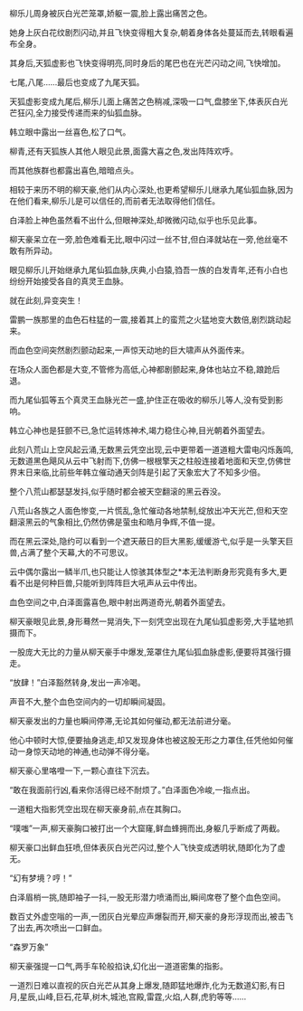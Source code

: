 
柳乐儿周身被灰白光芒笼罩,娇躯一震,脸上露出痛苦之色。

她身上灰白花纹剧烈闪动,并且飞快变得粗大复杂,朝着身体各处蔓延而去,转眼看遍布全身。

其身后,天狐虚影也飞快变得明亮,同时身后的尾巴也在光芒闪动之间,飞快增加。

七尾,八尾……最后也变成了九尾天狐。

天狐虚影变成九尾后,柳乐儿面上痛苦之色稍减,深吸一口气,盘膝坐下,体表灰白光芒狂闪,全力接受传递而来的仙狐血脉。

韩立眼中露出一丝喜色,松了口气。

柳青,还有天狐族人其他人眼见此景,面露大喜之色,发出阵阵欢呼。

而其他族群也都露出喜色,暗暗点头。

相较于来历不明的柳天豪,他们从内心深处,也更希望柳乐儿继承九尾仙狐血脉,因为在他们看来,柳乐儿是可以信任的,而前者无法取得他们信任。

白泽脸上神色虽然看不出什么,但眼神深处,却微微闪动,似乎也乐见此事。

柳天豪呆立在一旁,脸色难看无比,眼中闪过一丝不甘,但白泽就站在一旁,他丝毫不敢有所异动。

眼见柳乐儿开始继承九尾仙狐血脉,庆典,小白猿,驺吾一族的白发青年,还有小白也纷纷开始接受各自的真灵王血脉。

就在此刻,异变突生！

雷鹏一族那里的血色石柱猛的一震,接着其上的蛮荒之火猛地变大数倍,剧烈跳动起来。

而血色空间突然剧烈颤动起来,一声惊天动地的巨大啸声从外面传来。

在场众人面色都是大变,不管修为高低,心神都剧颤起来,身体也站立不稳,踉跄后退。

而九尾仙狐等五个真灵王血脉光芒一盛,护住正在吸收的柳乐儿等人,没有受到影响。

韩立心神也是狂颤不已,急忙运转炼神术,竭力稳住心神,目光朝着外面望去。

此刻八荒山上空风起云涌,无数黑云凭空出现,云中更带着一道道粗大雷电闪烁轰鸣,无数道黑色飓风从云中飞射而下,仿佛一根根擎天之柱般连接着地面和天空,仿佛世界末日来临,比前些年韩立催动通天剑阵是引起了天象宏大了不知多少倍。

整个八荒山都瑟瑟发抖,似乎随时都会被天空翻滚的黑云吞没。

八荒山各族之人面色惨变,一片慌乱,急忙催动各地禁制,绽放出冲天光芒,但和天空翻滚黑云的气象相比,仍然仿佛是萤虫和皓月争辉,不值一提。

而在黑云深处,隐约可以看到一个遮天蔽日的巨大黑影,缓缓游弋,似乎是一头擎天巨兽,占满了整个天幕,大的不可思议。

云中偶尔露出一鳞半爪,也只能让人惊骇其体型之*本无法判断身形究竟有多大,更看不出是何种巨兽,只能听到阵阵巨大吼声从云中传出。

血色空间之中,白泽面露喜色,眼中射出两道奇光,朝着外面望去。

柳天豪眼见此景,身形蓦然一晃消失,下一刻凭空出现在九尾仙狐虚影旁,大手猛地抓摄而下。

一股庞大无比的力量从柳天豪手中爆发,笼罩住九尾仙狐血脉虚影,便要将其强行摄走。

“放肆！”白泽豁然转身,发出一声冷喝。

声音不大,整个血色空间内的一切却瞬间凝固。

柳天豪发出的力量也瞬间停滞,无论其如何催动,都无法前进分毫。

他心中顿时大惊,便要抽身逃走,却又发现身体也被这股无形之力罩住,任凭他如何催动一身惊天动地的神通,也动弹不得分毫。

柳天豪心里咯噔一下,一颗心直往下沉去。

“敢在我面前行凶,看来你活得已经不耐烦了。”白泽面色冷峻,一指点出。

一道粗大指影凭空出现在柳天豪身前,点在其胸口。

“噗嗤”一声,柳天豪胸口被打出一个大窟窿,鲜血蜂拥而出,身躯几乎断成了两截。

柳天豪口出鲜血狂喷,但体表灰白光芒闪过,整个人飞快变成透明状,随即化为了虚无。

“幻有梦境？哼！”

白泽眉梢一挑,随即袖子一抖,一股无形潜力喷涌而出,瞬间席卷了整个血色空间。

数百丈外虚空嗡的一声,一团灰白光晕应声爆裂而开,柳天豪的身形浮现而出,被击飞了出去,再次喷出一口鲜血。

“森罗万象”

柳天豪强提一口气,两手车轮般掐诀,幻化出一道道密集的指影。

一道烈日难以直视的灰白光芒从其身上爆发,随即猛地爆炸,化为无数道幻影,有日月,星辰,山峰,巨石,花草,树木,城池,宫殿,雷霆,火焰,人群,虎豹等等……